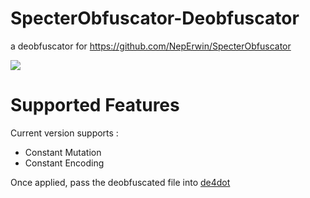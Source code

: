 # SpecterObfuscator-Deobfuscator
a deobfuscator for https://github.com/NepErwin/SpecterObfuscator


![](https://i.imgur.com/9UePfh1.png)

# Supported Features

Current version supports : 

- Constant Mutation
- Constant Encoding


Once applied, pass the deobfuscated file into [de4dot](https://ci.appveyor.com/project/0xd4d/de4dot/branch/master/artifacts)
